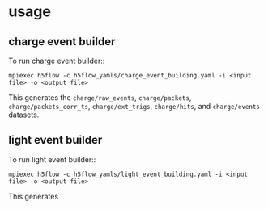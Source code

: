 # usage

## charge event builder

To run charge event builder::

    mpiexec h5flow -c h5flow_yamls/charge_event_building.yaml -i <input file> -o <output file>

This generates the ``charge/raw_events``, ``charge/packets``,
``charge/packets_corr_ts``, ``charge/ext_trigs``, ``charge/hits``,
and ``charge/events`` datasets.


## light event builder

To run light event builder::

    mpiexec h5flow -c h5flow_yamls/light_event_building.yaml -i <input file> -o <output file>

This generates
